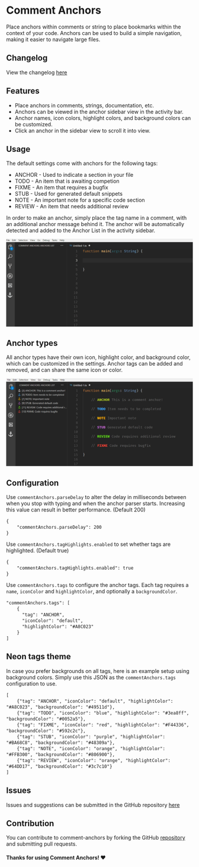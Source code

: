 # Comment Anchors

Place anchors within comments or string to place bookmarks within the context of your code. Anchors can be used to build a simple navigation, making it easier to navigate large files.

## Changelog
View the changelog [here](CHANGELOG.md)

## Features

* Place anchors in comments, strings, documentation, etc.
* Anchors can be viewed in the anchor sidebar view in the activity bar.
* Anchor names, icon colors, highlight colors, and background colors can be customized.
* Click an anchor in the sidebar view to scroll it into view. 

## Usage

The default settings come with anchors for the following tags:

* ANCHOR - Used to indicate a section in your file
* TODO - An item that is awaiting competion
* FIXME - An item that requires a bugfix
* STUB - Used for generated default snippets
* NOTE - An important note for a specific code section
* REVIEW - An item that needs additional review

In order to make an anchor, simply place the tag name in a comment, with an additional anchor message behind it. The anchor will be automatically detected and added to the Anchor List in the activity sidebar.

![Preview](media/preview.gif)

## Anchor types

All anchor types have their own icon, highlight color, and background color, which can be customized in the settings. Anchor tags can be added and removed, and can share the same icon or color.

![All tags](media/all-anchors.png)

## Configuration

Use `commentAnchors.parseDelay` to alter the delay in milliseconds between when you stop with typing and when the anchor parser starts. Increasing this value can result in better performance. (Default 200)

```
{
	"commentAnchors.parseDelay": 200
}
```

Use `commentAnchors.tagHighlights.enabled` to set whether tags are highlighted. (Default true)

```
{
	"commentAnchors.tagHighlights.enabled": true
}
```

Use `commentAnchors.tags` to configure the anchor tags. Each tag requires a `name`, `iconColor` and `highlightColor`, and optionally a `backgroundColor`.

```
"commentAnchors.tags": [
    {
      "tag": "ANCHOR",
      "iconColor": "default",
      "highlightColor": "#A8C023"
    }
]
```

## Neon tags theme
In case you prefer backgrounds on all tags, here is an example setup using background colors. Simply use this JSON as the `commentAnchors.tags` configuration to use.

```
[
	{"tag": "ANCHOR", "iconColor": "default", "highlightColor": "#A8C023", "backgroundColor": "#49511d"},
	{"tag": "TODO", "iconColor": "blue", "highlightColor": "#3ea8ff", "backgroundColor": "#0052a5"},
	{"tag": "FIXME", "iconColor": "red", "highlightColor": "#F44336", "backgroundColor": "#592c2c"},
	{"tag": "STUB", "iconColor": "purple", "highlightColor": "#BA68C8", "backgroundColor": "#48309a"},
	{"tag": "NOTE", "iconColor": "orange", "highlightColor": "#FFB300", "backgroundColor": "#806900"},
	{"tag": "REVIEW", "iconColor": "orange", "highlightColor": "#64DD17", "backgroundColor": "#3c7c10"}
]
```

## Issues

Issues and suggestions can be submitted in the GitHub repository [here](https://github.com/ExodiusStudios/vscode-comment-anchors/issues)

## Contribution

You can contribute to comment-anchors by forking the GitHub [repository](https://github.com/ExodiusStudios/vscode-comment-anchors) and submitting pull requests.

#### Thanks for using Comment Anchors! ❤️